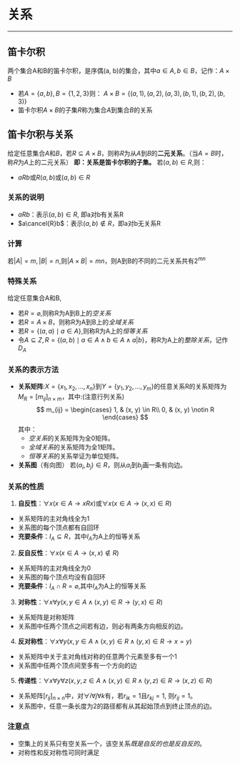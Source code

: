 # 关系
---
## 笛卡尔积
两个集合A和B的笛卡尔积，是序偶(a, b)的集合，其中$a \in A, b \in B$，记作：$A \times B$
  - 若$A = \{a,b\}, B = \{1,2,3\}$则：
    $A \times B = \{(a,1), (a,2), (a,3), (b,1), (b,2), (b,3)\}$
  - 笛卡尔积$A \times B$的子集$R$称为集合$A$到集合$B$的关系

## 笛卡尔积与关系
给定任意集合$A$和$B$，若$R \subseteq A \times B$，则称$R$为从$A$到$B$的**二元关系**。（当$A = B$时，称$R$为$A$上的二元关系）
**即：关系是笛卡尔积的子集。**
若$(a, b) \in R$,则：
 - $aRb$或$R(a,b)$或$(a,b) \in R$

### 关系的说明
 - $aRb$：表示$(a, b) \in R$, 即a对b有关系R
 - $a\cancel{R}b$：表示$(a, b) \notin R$，即a对b无关系R

### 计算
若$|A| = m, |B| = n$,则$|A \times B| = mn$，则A到B的不同的二元关系共有$2^{mn}$

### 特殊关系
给定任意集合A和B,
 - 若$R = \varnothing$,则称R为A到B上的*空关系*
 - 若$R = A \times B$，则称R为A到B上的*全域关系*
 - 若$R = \{(a, a) \mid a \in A\}$,则称R为A上的*恒等关系*
 - 令$A \subseteq Z, R = \{(a,b) \mid a \in A \land b\in A \land a|b\}$，称R为A上的*整除关系*，记作$D_A$

### 关系的表示方法
 - **关系矩阵**:$X = \{x_1, x_2, \dots, x_n\}$到$Y = \{y_1, y_2, \dots, y_m\}$的任意关系R的关系矩阵为$M_R = [m_{ij}]_{n \times m}$，其中:(注意行列关系)$$
m_{ij} = 
\begin{cases}
1, & (x, y) \in R\\
0, & (x, y) \notin R
\end{cases}
$$
其中：
   - *空关系*的关系矩阵为全0矩阵。
   - *全域关系*的关系矩阵为全1矩阵。
   - *恒等关系*的关系举证为单位矩阵。
 - **关系图**（有向图）
  若$(a_i, b_j) \in R$，则从$a_i$到$b_j$画一条有向边。

### 关系的性质
1. **自反性**：$\forall x (x \in A \rightarrow xRx)$或$\forall x (x \in A \rightarrow (x, x) \in R)$
  - 关系矩阵的主对角线全为1
  - 关系图的每个顶点都有自回环
  - **充要条件**：$I_A \subseteq R$，其中$I_A$为A上的恒等关系
2. **反自反性**：$\forall x (x \in A \rightarrow (x, x) \notin R)$
  - 关系矩阵的主对角线全为0
  - 关系图的每个顶点均没有自回环
  - **充要条件**：$I_A \cap R = \varnothing$,其中$I_A$为A上的恒等关系
3. **对称性**：$\forall x \forall y(x, y \in A \land (x, y)\in R \rightarrow (y,x)\in R)$
  - 关系矩阵是对称矩阵
  - 关系图中任两个顶点之间若有边，则必有两条方向相反的边。
4. **反对称性**：$\forall x \forall y (x, y \in A \land (x, y) \in R \land (y, x) \in R \rightarrow x = y)$
  - 关系矩阵中关于主对角线对称的任意两个元素至多有一个1
  - 关系图中任两个顶点间至多有一个方向的边
5. **传递性**：$\forall x \forall y \forall z (x, y, z \in A \land (x, y) \in R \land (y, z) \in R \rightarrow (x, z) \in R)$
  - 关系矩阵$[r_{ij}]_{n \times n}$中，对$\forall i \forall j \forall k$有，若$r_{ik} = 1$且$r_{kj} = 1$, 则$r_{ij} = 1$。
  - 关系图中，任意一条长度为2的路径都有从其起始顶点到终止顶点的边。


### 注意点
- 空集上的关系只有空关系一个，该空关系*既是自反的也是反自反的*。
- 对称性和反对称性可同时满足
